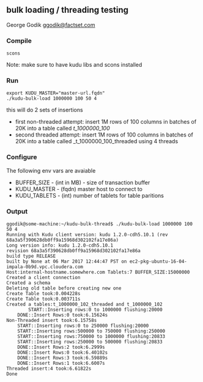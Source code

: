 ## bulk loading / threading testing

George Godik ggodik@factset.com

### Compile

```scons```

Note: make sure to have kudu libs and scons installed


### Run

```
export KUDU_MASTER="master-url.fqdn"
./kudu-bulk-load 1000000 100 50 4
```

this will do 2 sets of insertions

 * first non-threaded attempt: insert 1M rows of 100 columns in batches of 20K into a table called _t_1000000_100_
 * second threaded attempt: insert 1M rows of 100 columns in batches of 20K into a table called _t_1000000_100_threaded using 4 threads


### Configure

The following env vars are avaiable

 * BUFFER_SIZE - (int in MB) - size of transaction buffer
 * KUDU_MASTER - (fqdn) master host to connect to
 * KUDU_TABLETS - (int) number of tablets for table paritions

### Output

```
ggodik@some-machine:~/kudu-bulk-thread$ ./kudu-bulk-load 1000000 100 50 4
Running with Kudu client version: kudu 1.2.0-cdh5.10.1 (rev 68a3a5f390628db0ff9a15968d302102fa17e86a)
Long version info: kudu 1.2.0-cdh5.10.1
revision 68a3a5f390628db0ff9a15968d302102fa17e86a
build type RELEASE
built by None at 06 Mar 2017 12:44:47 PST on ec2-pkg-ubuntu-16-04-impala-0b9d.vpc.cloudera.com
Host:internal-hostname.somewhere.com Tablets:7 BUFFER_SIZE:15000000
Created a client connection
Created a schema
Deleting old table before creating new one
Create Table took:0.004228s
Create Table took:0.003711s
Created a tables:t_1000000_102_threaded and t_1000000_102
        START::Inserting rows:0 to 1000000 flushing:20000
	DONE::Insert Rows:0 took:6.15624s
Non-Threaded insert took:6.15758s
	START::Inserting rows:0 to 250000 flushing:20000
	START::Inserting rows:500000 to 750000 flushing:250000
	START::Inserting rows:750000 to 1000000 flushing:20833
	START::Inserting rows:250000 to 500000 flushing:20833
	DONE::Insert Rows:2 took:6.2999s
	DONE::Insert Rows:0 took:6.40102s
	DONE::Insert Rows:3 took:6.59889s
	DONE::Insert Rows:1 took:6.6007s
Threaded insert:4 took:6.61822s
Done
										
```